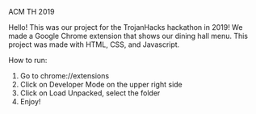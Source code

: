 ACM TH 2019

Hello! This was our project for the TrojanHacks hackathon in 2019! We made a Google Chrome extension that shows our dining hall menu. This project was made with HTML, CSS, and Javascript.

How to run:
1. Go to chrome://extensions
2. Click on Developer Mode on the upper right side
3. Click on Load Unpacked, select the folder
4. Enjoy!
